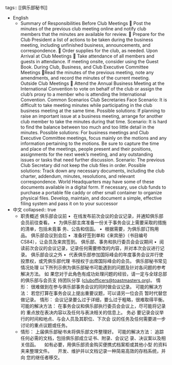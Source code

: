 tags:: [[俱乐部秘书]]

- English
	- Summary of Responsibilities
	  Before Club Meetings
	   Post the minutes of the previous club meeting online and notify club members that the minutes are available for 
	  review.
	   Prepare for the Club President a list of actions to be taken during the business meeting, including unfinished 
	  business, announcements, and correspondence.
	   Order supplies for the club, as needed.
	  Upon Arrival at Club Meetings
	   Take attendance of all members and guests in attendance. If meeting onsite, consider using the Guest Book.
	  During Club, Business, and Club Executive Committee Meetings
	   Read the minutes of the previous meeting, note any amendments, and record the minutes of the current 
	  meeting.
	  Outside Club Meetings
	   Attend the Annual Business Meeting at the International Convention to vote on behalf of the club or assign the 
	  club’s proxy to a member who is attending the International Convention.
	  Common Scenarios Club Secretaries Face
	  Scenario: It is difficult to take meeting minutes while participating in the club business meeting at 
	  the same time.
	  Possible solutions: If planning to raise an important issue at a business meeting, arrange for another club 
	  member to take the minutes during that time.
	  Scenario: It is hard to find the balance between too much and too little detail in the minutes.
	  Possible solutions: For business meetings and Club Executive Committee meetings, focus mainly on the 
	  motions and any information pertaining to the motions. Be sure to capture the time and 
	  place of the meetings, people present and their positions, assignments for the next week’s 
	  meeting, and any outstanding issues or tasks that need further discussion.
	  Scenario: The previous Club Secretary did not keep the club files in order.
	  Possible solutions: Track down any necessary documents, including the club charter, addendum, minutes, 
	  resolutions, and relevant correspondence.
	   World Headquarters may have some of these documents available in a digital form.
	   If necessary, use club funds to purchase a portable file caddy or other small container to 
	  organize physical files.
	   Develop, maintain, and document a simple, effective filing system and pass it on to your 
	  successor
- 中文
  collapsed:: true
	- 职责概述
	  俱乐部会议前
	  •  在线发布前次会议的会议记录，并通知俱乐部会员前往查看。
	  •  为俱乐部主席准备一份关于事务会议上需要采取的措施的清单，包括未竟事
	  务、公告和信函。
	  •  根据需要，为俱乐部订购用品。
	  俱乐部会议到会后
	  •  准备好签到单和《来宾册》（书目编号 CS84），让会员及来宾签到。
	  俱乐部、事务和执行委员会会议期间
	  •  阅读前次会议的会议记录，记录任何需要修改的内容，并对本次会议进行记
	  录。
	  俱乐部会议之外
	  •  代表俱乐部参加国际峰会的年度事务会议并行使投票权，或凭俱乐部代理
	  书授权于出席国际峰会的会员。
	  俱乐部秘书常见情况处理
	  以下所列示例为俱乐部秘书可能遇到的问题及针对各问题的参考解决方法。 如
	  果您对于此角色有成功处理问题的经验，请一定与全球总部的俱乐部与会员支
	  持团队分享 (clubofficers@toastmasters.org)。
	  情形： 很难做到在参与俱乐部事务会议的同时做会议记录。
	  可能的解决方法： 若您打算在事务会议上提出重要议题，可以请另一位会员
	  暂时代替您做记录。
	  情形： 会议记录要么过于详细，要么过于粗略，很难取得平衡。
	  可能的解决方法： 在事务会议和俱乐部执行委员会会议上，尽可能将记录的
	  重点放在表决内容以及任何与表决相关的信息上。 务必
	  要记录会议举行的时间和地点、与会人员及其职位、下次会
	  议的任务及任何需要进一步讨论的重点议题或任务。
	- 情形： 上届俱乐部秘书未将俱乐部文件整理好。
	  可能的解决方法： 追踪任何必需的文档，包括俱乐部成立证书、附录、会议记
	  录、决议案以及相关信函。 
	    如有必要，用俱乐部资金购买便携式档案柜或其他小型
	  的资料夹来整理文件。
	    开发、维护并以文档记录一种简易高效的存档系统，并向
	  您的继任者移交。